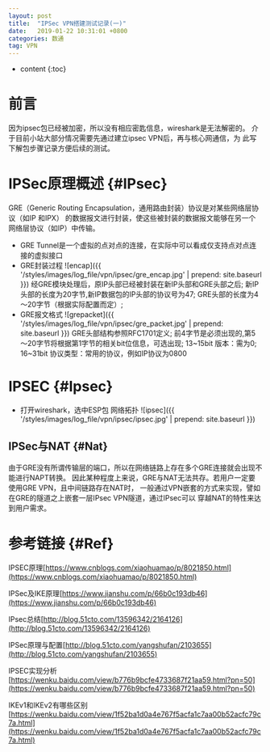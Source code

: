 ```yaml
---
layout: post
title:  "IPSec VPN搭建测试记录(一)"
date:   2019-01-22 10:31:01 +0800
categories: 数通
tag: VPN
---
```


* content
{:toc}


前言
====================================
因为ipsec包已经被加密，所以没有相应密匙信息，wireshark是无法解密的。
介于目前小站大部分情况需要先通过建立ipsec VPN后，再与核心网通信，为
此写下解包步骤记录方便后续的测试。

IPSec原理概述                                                    {#IPsec}
====================================
GRE（Generic Routing Encapsulation，通用路由封装）协议是对某些网络层协议（如IP 和IPX）
的数据报文进行封装，使这些被封装的数据报文能够在另一个网络层协议（如IP）中传输。
+ GRE Tunnel是一个虚拟的点对点的连接，在实际中可以看成仅支持点对点连接的虚拟接口
+ GRE封装过程
![encap]({{ '/styles/images/log_file/vpn/ipsec/gre_encap.jpg' | prepend: site.baseurl  }})
经GRE模块处理后，原IP头部已经被封装在新IP头部和GRE头部之后;
新IP头部的长度为20字节,新IP数据包的IP头部的协议号为47;
GRE头部的长度为4～20字节（根据实际配置而定）;
+ GRE报文格式
![grepacket]({{ '/styles/images/log_file/vpn/ipsec/gre_packet.jpg' | prepend: site.baseurl  }})
GRE头部结构参照RFC1701定义;
前4字节是必须出现的,第5～20字节将根据第1字节的相关bit位信息，可选出现;
13~15bit 版本：需为0;
16~31bit 协议类型：常用的协议，例如IP协议为0800


IPSEC                                                    {#Ipsec}
====================================
+ 打开wireshark，选中ESP包
网络拓扑
![ipsec]({{ '/styles/images/log_file/vpn/ipsec/ipsec.jpg' | prepend: site.baseurl  }})

IPSec与NAT                                                    {#Nat}
------------------------------------

由于GRE没有所谓传输层的端口，所以在网络链路上存在多个GRE连接就会出现不能进行NAPT转换。
因此某种程度上来说，GRE与NAT无法共存。若用户一定要使用GRE VPN，且中间链路存在NAT时，
一般通过VPN嵌套的方式来实现，譬如在GRE的隧道之上嵌套一层IPsec VPN隧道，通过IPsec可以
穿越NAT的特性来达到用户需求。

参考链接                                                    {#Ref}
====================================
IPSEC原理[https://www.cnblogs.com/xiaohuamao/p/8021850.html](https://www.cnblogs.com/xiaohuamao/p/8021850.html)

IPSec及IKE原理[https://www.jianshu.com/p/66b0c193db46](https://www.jianshu.com/p/66b0c193db46)

IPsec总结[http://blog.51cto.com/13596342/2164126](http://blog.51cto.com/13596342/2164126)

IPSec原理与配置[http://blog.51cto.com/yangshufan/2103655](http://blog.51cto.com/yangshufan/2103655)

IPSEC实现分析[https://wenku.baidu.com/view/b776b9bcfe4733687f21aa59.html?pn=50](https://wenku.baidu.com/view/b776b9bcfe4733687f21aa59.html?pn=50)

IKEv1和IKEv2有哪些区别[https://wenku.baidu.com/view/1f52ba1d0a4e767f5acfa1c7aa00b52acfc79c7a.html](https://wenku.baidu.com/view/1f52ba1d0a4e767f5acfa1c7aa00b52acfc79c7a.html)
